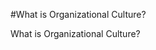 <!-- .slide: data-background="resources/footer.svg" data-background-size="contain" data-background-position="bottom"  -->

#What is Organizational Culture?

<aside class="notes">
  <p>
    What is Organizational Culture?
  </p>
</aside>
